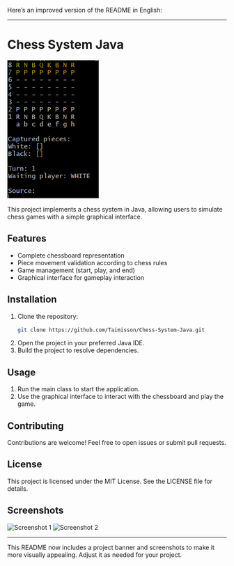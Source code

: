 Here’s an improved version of the README in English:

---

# Chess System Java

![Chess Console](image.png)

This project implements a chess system in Java, allowing users to simulate chess games with a simple graphical interface.

## Features

- Complete chessboard representation
- Piece movement validation according to chess rules
- Game management (start, play, and end)
- Graphical interface for gameplay interaction

## Installation

1. Clone the repository:
    ```bash
    git clone https://github.com/Taimisson/Chess-System-Java.git
    ```
2. Open the project in your preferred Java IDE.
3. Build the project to resolve dependencies.

## Usage

1. Run the main class to start the application.
2. Use the graphical interface to interact with the chessboard and play the game.

## Contributing

Contributions are welcome! Feel free to open issues or submit pull requests.

## License

This project is licensed under the MIT License. See the LICENSE file for details.

## Screenshots

![Screenshot 1](https://github.com/Taimisson/Chess-System-Java/blob/main/screenshots/screenshot1.png)
![Screenshot 2](https://github.com/Taimisson/Chess-System-Java/blob/main/screenshots/screenshot2.png)

---

This README now includes a project banner and screenshots to make it more visually appealing. Adjust it as needed for your project.